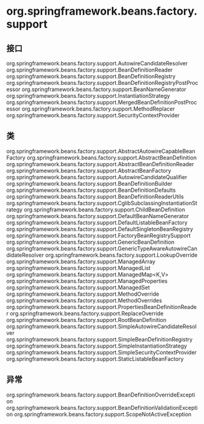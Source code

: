 # org.springframework.beans.factory.support

## 接口

org.springframework.beans.factory.support.AutowireCandidateResolver
org.springframework.beans.factory.support.BeanDefinitionReader
org.springframework.beans.factory.support.BeanDefinitionRegistry
org.springframework.beans.factory.support.BeanDefinitionRegistryPostProcessor
org.springframework.beans.factory.support.BeanNameGenerator
org.springframework.beans.factory.support.InstantiationStrategy
org.springframework.beans.factory.support.MergedBeanDefinitionPostProcessor
org.springframework.beans.factory.support.MethodReplacer
org.springframework.beans.factory.support.SecurityContextProvider

## 类

org.springframework.beans.factory.support.AbstractAutowireCapableBeanFactory
org.springframework.beans.factory.support.AbstractBeanDefinition
org.springframework.beans.factory.support.AbstractBeanDefinitionReader
org.springframework.beans.factory.support.AbstractBeanFactory
org.springframework.beans.factory.support.AutowireCandidateQualifier
org.springframework.beans.factory.support.BeanDefinitionBuilder
org.springframework.beans.factory.support.BeanDefinitionDefaults
org.springframework.beans.factory.support.BeanDefinitionReaderUtils
org.springframework.beans.factory.support.CglibSubclassingInstantiationStrategy
org.springframework.beans.factory.support.ChildBeanDefinition
org.springframework.beans.factory.support.DefaultBeanNameGenerator
org.springframework.beans.factory.support.DefaultListableBeanFactory
org.springframework.beans.factory.support.DefaultSingletonBeanRegistry
org.springframework.beans.factory.support.FactoryBeanRegistrySupport
org.springframework.beans.factory.support.GenericBeanDefinition
org.springframework.beans.factory.support.GenericTypeAwareAutowireCandidateResolver
org.springframework.beans.factory.support.LookupOverride
org.springframework.beans.factory.support.ManagedArray
org.springframework.beans.factory.support.ManagedList<E>
org.springframework.beans.factory.support.ManagedMap<K,V>
org.springframework.beans.factory.support.ManagedProperties
org.springframework.beans.factory.support.ManagedSet<E>
org.springframework.beans.factory.support.MethodOverride
org.springframework.beans.factory.support.MethodOverrides
org.springframework.beans.factory.support.PropertiesBeanDefinitionReader
org.springframework.beans.factory.support.ReplaceOverride
org.springframework.beans.factory.support.RootBeanDefinition
org.springframework.beans.factory.support.SimpleAutowireCandidateResolver
org.springframework.beans.factory.support.SimpleBeanDefinitionRegistry
org.springframework.beans.factory.support.SimpleInstantiationStrategy
org.springframework.beans.factory.support.SimpleSecurityContextProvider
org.springframework.beans.factory.support.StaticListableBeanFactory

## 异常

org.springframework.beans.factory.support.BeanDefinitionOverrideException
org.springframework.beans.factory.support.BeanDefinitionValidationException
org.springframework.beans.factory.support.ScopeNotActiveException




